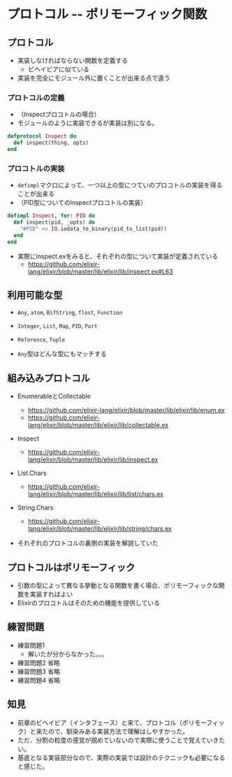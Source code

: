 # プロトコル -- ポリモーフィック関数

## プロトコル
* 実装しなければならない関数を定義する
  * ビヘイビアに似ている
* 実装を完全にモジュール外に置くことが出来る点で違う

### プロトコルの定義
* （Inspectプロコトルの場合）
* モジュールのように実装できるが実装は別になる。
```ex
defprotocol Inspect do
  def inspect(thing, opts)
end
```

### プロコトルの実装
* `defimpl`マクロによって、一つ以上の型につていのプロコトルの実装を得ることが出来る
* （PID型についてのInspectプロコトルの実装）
```ex
defimpl Inspect, for: PID do
  def inspect(pid, _opts) do
    "#PID" <> IO.iodata_to_binary(pid_to_list(pid))
  end
end
```

* 実際にinspect.exをみると、それぞれの型について実装が定義されている
  * https://github.com/elixir-lang/elixir/blob/master/lib/elixir/lib/inspect.ex#L63

## 利用可能な型
* `Any`, `atom`, `BifString`, `flost`, `Function`
* `Integer`, `List`, `Map`, `PID`, `Port`
* `Reference`, `Tuple`

* `Any`型はどんな型にもマッチする

## 組み込みプロトコル
* EnumerableとCollectable
  * https://github.com/elixir-lang/elixir/blob/master/lib/elixir/lib/enum.ex
  * https://github.com/elixir-lang/elixir/blob/master/lib/elixir/lib/collectable.ex
* Inspect
  * https://github.com/elixir-lang/elixir/blob/master/lib/elixir/lib/inspect.ex
* List.Chars
  * https://github.com/elixir-lang/elixir/blob/master/lib/elixir/lib/list/chars.ex
* String.Chars
  * https://github.com/elixir-lang/elixir/blob/master/lib/elixir/lib/string/chars.ex

* それぞれのプロトコルの裏側の実装を解説していた

## プロトコルはポリモーフィック
* 引数の型によって異なる挙動となる関数を書く場合、ポリモーフィックな関数を実装すればよい
* Elixirのプロコトルはそのための機能を提供している


## 練習問題
* 練習問題1 
  * 解いたが分からなかった。。。
* 練習問題2 省略
* 練習問題3 省略
* 練習問題4 省略


## 知見
* 前章のビヘイビア（インタフェース）と来て、プロトコル（ポリモーフィック）と来たので、馴染みある実装方法で理解はしやすかった。
* ただ、分割の粒度の感覚が掴めていないので実際に使うことで覚えていきたい。
* 基底となる実装部分なので、実際の実装では設計のテクニックも必要になると感じた。
